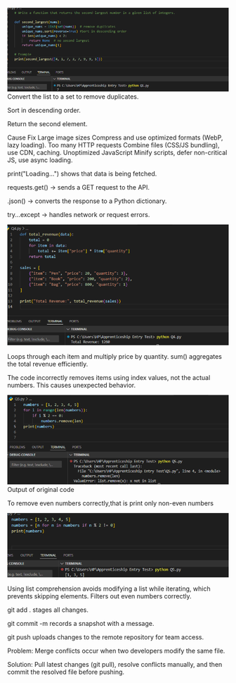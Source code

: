 
<!-- QUESTION ONE
Write a function that returns the second-largest number in a given list of integers. -->

![Q1](/screenshots/Q1.png)
Convert the list to a set to remove duplicates.

Sort in descending order.

Return the second element.

<!-- QUESTION TWO
Explain how you would optimize a page that loads too slowly. Mention at least three causes and how you’d fix each. -->

Cause	                                Fix
Large image sizes                Compress and use optimized formats (WebP, lazy loading).
Too many HTTP requests           Combine files (CSS/JS bundling), use CDN, caching.
Unoptimized JavaScript           Minify scripts, defer non-critical JS, use async loading.



<!--QUESTION THREE: You are creating a simple profile page that fetches user data from an API (https://jsonplaceholder.typicode.com/users/1).
Explain or show code for:
Fetching and displaying the user’s name and email.
Handling the loading and error states. -->


print("Loading...") shows that data is being fetched.

requests.get() → sends a GET request to the API.

.json() → converts the response to a Python dictionary.

try...except → handles network or request errors.


<!-- QUESTION FOUR:  A small store wants to calculate total sales from this dataset:
[
  {"item": "Pen", "price": 20, "quantity": 3},
  {"item": "Book", "price": 200, "quantity": 2},
  {"item": "Bag", "price": 800, "quantity": 1}
]

Write a short function to calculate the total revenue -->

![Q4](/screenshots/Q4.png)


Loops through each item and multiply price by quantity.
sum() aggregates the total revenue efficiently.


<!-- QUESTION FIVE:You’ve been given this code snippet:
numbers = [1, 2, 3, 4, 5]
for i in range(len(numbers)):
    if i % 2 == 0:
        numbers.remove(i)
print(numbers) -->

 <!-- 1. What’s wrong? -->
The code incorrectly removes items using index values, not the actual numbers. This causes unexpected behavior.

<!-- 2. What will it output? -->
![Q5 a](/screenshots/Q5%20a.png)
Output of original code

<!-- 3. Corrected version: -->
To remove even numbers correctly,that is print only non-even numbers

![Q5 b](/screenshots/Q5%20b.png)

Using list comprehension avoids modifying a list while iterating, which prevents skipping elements.
Filters out even numbers correctly.


<!--QUESTION SIX: Explain how you would use Git to collaborate on a team project with other developers.
 Mention at least: -->

<!-- One common Git command you use often. -->
git add .  stages all changes.

git commit -m records a snapshot with a message.

git push uploads changes to the remote repository for team access.

<!-- One problem you’ve faced while using Git and how you solved it. -->
Problem: Merge conflicts occur when two developers modify the same file.

Solution: Pull latest changes (git pull), resolve conflicts manually,
 and then commit the resolved file before pushing.
